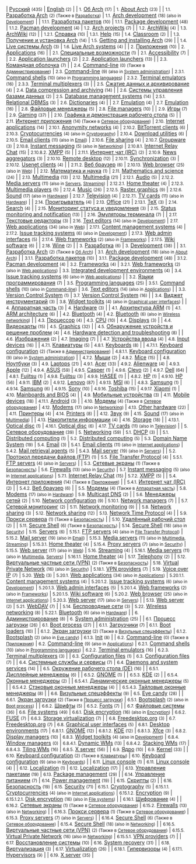 | [Русский](/index.php/Category:%D0%A0%D1%83%D1%81%D1%81%D0%BA%D0%B8%D0%B9 "Category:Русский") <small>(435)</small> | [English](/index.php/Category:English "Category:English") <small>(2)</small> |
| <small>1.</small> [Об Arch](/index.php/Category:About_Arch_(%D0%A0%D1%83%D1%81%D1%81%D0%BA%D0%B8%D0%B9) "Category:About Arch (Русский)") <small>(17)</small> | <small>1.</small> [About Arch](/index.php/Category:About_Arch "Category:About Arch") <small>(23)</small> |
| <small>1.1.</small> [Разработка Arch](/index.php/Category:Arch_development_(%D0%A0%D1%83%D1%81%D1%81%D0%BA%D0%B8%D0%B9) "Category:Arch development (Русский)") <small>(2) (Также в [Разработка](/index.php/Category:Development_(%D0%A0%D1%83%D1%81%D1%81%D0%BA%D0%B8%D0%B9) "Category:Development (Русский)"))</small> | <small>1.1.</small> [Arch development](/index.php/Category:Arch_development "Category:Arch development") <small>(18) (also in [Development](/index.php/Category:Development "Category:Development"))</small> |
| <small>1.1.1.</small> [Разработка пакетов](/index.php/Category:Package_development_(%D0%A0%D1%83%D1%81%D1%81%D0%BA%D0%B8%D0%B9) "Category:Package development (Русский)") <small>(10)</small> | <small>1.1.1.</small> [Package development](/index.php/Category:Package_development "Category:Package development") <small>(48)</small> |
 <small>1.1.2.</small> [Pacman development](/index.php/Category:Pacman_development "Category:Pacman development") <small>(4)</small> |
 <small>1.2.</small> [Arch projects](/index.php/Category:Arch_projects "Category:Arch projects") <small>(7)</small> |
| <small>1.2.</small> [ArchWiki](/index.php/Category:ArchWiki_(%D0%A0%D1%83%D1%81%D1%81%D0%BA%D0%B8%D0%B9) "Category:ArchWiki (Русский)") <small>(4)</small> | <small>1.3.</small> [ArchWiki](/index.php/Category:ArchWiki "Category:ArchWiki") <small>(12)</small> |
| <small>1.2.1.</small> [Справка](/index.php/Category:Help_(%D0%A0%D1%83%D1%81%D1%81%D0%BA%D0%B8%D0%B9) "Category:Help (Русский)") <small>(10)</small> | <small>1.3.1.</small> [Help](/index.php/Category:Help "Category:Help") <small>(15)</small> |
 <small>1.4.</small> [Classroom](/index.php/Category:Classroom "Category:Classroom") <small>(2)</small> |
| <small>1.3.</small> [Получение и установка Arch](/index.php/Category:Getting_and_installing_Arch_(%D0%A0%D1%83%D1%81%D1%81%D0%BA%D0%B8%D0%B9) "Category:Getting and installing Arch (Русский)") <small>(14)</small> | <small>1.5.</small> [Getting and installing Arch](/index.php/Category:Getting_and_installing_Arch "Category:Getting and installing Arch") <small>(29)</small> |
| <small>1.4.</small> [Live системы Arch](/index.php/Category:Live_Arch_systems_(%D0%A0%D1%83%D1%81%D1%81%D0%BA%D0%B8%D0%B9) "Category:Live Arch systems (Русский)") <small>(3)</small> | <small>1.6.</small> [Live Arch systems](/index.php/Category:Live_Arch_systems "Category:Live Arch systems") <small>(4)</small> |
| <small>2.</small> [Приложения](/index.php/Category:Applications_(%D0%A0%D1%83%D1%81%D1%81%D0%BA%D0%B8%D0%B9) "Category:Applications (Русский)") <small>(10)</small> | <small>2.</small> [Applications](/index.php/Category:Applications "Category:Applications") <small>(16)</small> |
| <small>2.1.</small> [Специальные возможности](/index.php/Category:Accessibility_(%D0%A0%D1%83%D1%81%D1%81%D0%BA%D0%B8%D0%B9) "Category:Accessibility (Русский)") <small>(1)</small> | <small>2.1.</small> [Accessibility](/index.php/Category:Accessibility "Category:Accessibility") <small>(7)</small> |
| <small>2.2.</small> [Application launchers](/index.php/Category:Application_launchers_(%D0%A0%D1%83%D1%81%D1%81%D0%BA%D0%B8%D0%B9) "Category:Application launchers (Русский)") <small>(2)</small> | <small>2.2.</small> [Application launchers](/index.php/Category:Application_launchers "Category:Application launchers") <small>(13)</small> |
| <small>2.3.</small> [Командная оболочка](/index.php/Category:Command_shells_(%D0%A0%D1%83%D1%81%D1%81%D0%BA%D0%B8%D0%B9) "Category:Command shells (Русский)") <small>(7)</small> |
| <small>2.4.</small> [Command-line](/index.php/Category:Command-line_(%D0%A0%D1%83%D1%81%D1%81%D0%BA%D0%B8%D0%B9) "Category:Command-line (Русский)") <small>(0) (Также в [Администрирование](/index.php/Category:System_administration_(%D0%A0%D1%83%D1%81%D1%81%D0%BA%D0%B8%D0%B9) "Category:System administration (Русский)"))</small> | <small>2.3.</small> [Command-line](/index.php/Category:Command-line "Category:Command-line") <small>(9) (also in [System administration](/index.php/Category:System_administration "Category:System administration"))</small> |
 <small>2.3.1.</small> [Command shells](/index.php/Category:Command_shells "Category:Command shells") <small>(10) (also in [Programming languages](/index.php/Category:Programming_languages "Category:Programming languages"))</small> |
 <small>2.3.2.</small> [Terminal emulators](/index.php/Category:Terminal_emulators "Category:Terminal emulators") <small>(16)</small> |
 <small>2.3.3.</small> [Terminal multiplexers](/index.php/Category:Terminal_multiplexers "Category:Terminal multiplexers") <small>(3)</small> |
| <small>2.5.</small> [Сжатие данных и архивирование](/index.php/Category:Data_compression_and_archiving_(%D0%A0%D1%83%D1%81%D1%81%D0%BA%D0%B8%D0%B9) "Category:Data compression and archiving (Русский)") <small>(4)</small> | <small>2.4.</small> [Data compression and archiving](/index.php/Category:Data_compression_and_archiving "Category:Data compression and archiving") <small>(14)</small> |
| <small>2.6.</small> [Системы управления базами данных](/index.php/Category:Database_management_systems_(%D0%A0%D1%83%D1%81%D1%81%D0%BA%D0%B8%D0%B9) "Category:Database management systems (Русский)") <small>(2)</small> | <small>2.5.</small> [Database management systems](/index.php/Category:Database_management_systems "Category:Database management systems") <small>(14)</small> |
 <small>2.5.1.</small> [Relational DBMSs](/index.php/Category:Relational_DBMSs "Category:Relational DBMSs") <small>(3)</small> |
 <small>2.6.</small> [Dictionaries](/index.php/Category:Dictionaries "Category:Dictionaries") <small>(4)</small> |
| <small>2.7.</small> [Emulation](/index.php/Category:Emulation_(%D0%A0%D1%83%D1%81%D1%81%D0%BA%D0%B8%D0%B9) "Category:Emulation (Русский)") <small>(4)</small> | <small>2.7.</small> [Emulation](/index.php/Category:Emulation "Category:Emulation") <small>(16)</small> |
| <small>2.8.</small> [Файловые менеджеры](/index.php/Category:File_managers_(%D0%A0%D1%83%D1%81%D1%81%D0%BA%D0%B8%D0%B9) "Category:File managers (Русский)") <small>(5)</small> | <small>2.8.</small> [File managers](/index.php/Category:File_managers "Category:File managers") <small>(10)</small> |
| <small>2.9.</small> [Игры](/index.php/Category:Gaming_(%D0%A0%D1%83%D1%81%D1%81%D0%BA%D0%B8%D0%B9) "Category:Gaming (Русский)") <small>(7)</small> | <small>2.9.</small> [Gaming](/index.php/Category:Gaming "Category:Gaming") <small>(37)</small> |
| <small>2.10.</small> [Графика и демонстрация рабочего стола](/index.php/Category:Graphics_and_desktop_publishing_(%D0%A0%D1%83%D1%81%D1%81%D0%BA%D0%B8%D0%B9) "Category:Graphics and desktop publishing (Русский)") <small>(5)</small> |
| <small>2.11.</small> [Интернет приложения](/index.php/Category:Internet_applications_(%D0%A0%D1%83%D1%81%D1%81%D0%BA%D0%B8%D0%B9) "Category:Internet applications (Русский)") <small>(14) (Также в [Сетевое оборудование](/index.php/Category:Networking_(%D0%A0%D1%83%D1%81%D1%81%D0%BA%D0%B8%D0%B9) "Category:Networking (Русский)"))</small> | <small>2.10.</small> [Internet applications](/index.php/Category:Internet_applications "Category:Internet applications") <small>(14)</small> |
 <small>2.10.1.</small> [Anonymity networks](/index.php/Category:Anonymity_networks "Category:Anonymity networks") <small>(4)</small> |
 <small>2.10.2.</small> [BitTorrent clients](/index.php/Category:BitTorrent_clients "Category:BitTorrent clients") <small>(6)</small> |
 <small>2.10.3.</small> [Cryptocurrencies](/index.php/Category:Cryptocurrencies "Category:Cryptocurrencies") <small>(4) (also in [Cryptography](/index.php/Category:Cryptography "Category:Cryptography"))</small> |
 <small>2.10.4.</small> [Download utilities](/index.php/Category:Download_utilities "Category:Download utilities") <small>(6)</small> |
 <small>2.10.5.</small> [Email clients](/index.php/Category:Email_clients "Category:Email clients") <small>(11) (also in [Email](/index.php/Category:Email "Category:Email"))</small> |
 <small>2.10.6.</small> [File sharing](/index.php/Category:File_sharing "Category:File sharing") <small>(4)</small> |
 <small>2.10.7.</small> [Groupware](/index.php/Category:Groupware "Category:Groupware") <small>(3)</small> |
 <small>2.10.8.</small> [Instant messaging](/index.php/Category:Instant_messaging "Category:Instant messaging") <small>(5) (also in [Networking](/index.php/Category:Networking "Category:Networking"))</small> |
 <small>2.10.8.1.</small> [Internet Relay Chat](/index.php/Category:Internet_Relay_Chat "Category:Internet Relay Chat") <small>(15)</small> |
 <small>2.10.8.2.</small> [XMPP](/index.php/Category:XMPP "Category:XMPP") <small>(5)</small> |
| <small>2.11.1.</small> [Интернет чат (IRC)](/index.php/Category:Internet_Relay_Chat_(%D0%A0%D1%83%D1%81%D1%81%D0%BA%D0%B8%D0%B9) "Category:Internet Relay Chat (Русский)") <small>(2)</small> |
 <small>2.10.9.</small> [News aggregators](/index.php/Category:News_aggregators "Category:News aggregators") <small>(3)</small> |
 <small>2.10.10.</small> [Remote desktop](/index.php/Category:Remote_desktop "Category:Remote desktop") <small>(12)</small> |
 <small>2.10.11.</small> [Synchronization](/index.php/Category:Synchronization "Category:Synchronization") <small>(3)</small> |
 <small>2.10.12.</small> [Usenet clients](/index.php/Category:Usenet_clients "Category:Usenet clients") <small>(4)</small> |
| <small>2.11.2.</small> [Веб браузер](/index.php/Category:Web_browser_(%D0%A0%D1%83%D1%81%D1%81%D0%BA%D0%B8%D0%B9) "Category:Web browser (Русский)") <small>(6)</small> | <small>2.10.13.</small> [Web browser](/index.php/Category:Web_browser "Category:Web browser") <small>(25) (also in [Web](/index.php/Category:Web "Category:Web"))</small> |
| <small>2.12.</small> [Математика и наука](/index.php/Category:Mathematics_and_science_(%D0%A0%D1%83%D1%81%D1%81%D0%BA%D0%B8%D0%B9) "Category:Mathematics and science (Русский)") <small>(1)</small> | <small>2.11.</small> [Mathematics and science](/index.php/Category:Mathematics_and_science "Category:Mathematics and science") <small>(24)</small> |
| <small>2.13.</small> [Multimedia](/index.php/Category:Multimedia_(%D0%A0%D1%83%D1%81%D1%81%D0%BA%D0%B8%D0%B9) "Category:Multimedia (Русский)") <small>(13)</small> | <small>2.12.</small> [Multimedia](/index.php/Category:Multimedia "Category:Multimedia") <small>(21)</small> |
 <small>2.12.1.</small> [Audio](/index.php/Category:Audio "Category:Audio") <small>(5)</small> |
 <small>2.12.2.</small> [Media servers](/index.php/Category:Media_servers "Category:Media servers") <small>(11) (also in [Servers](/index.php/Category:Servers "Category:Servers"), [Streaming](/index.php/Category:Streaming "Category:Streaming"))</small> |
 <small>2.12.2.1.</small> [Home theater](/index.php/Category:Home_theater "Category:Home theater") <small>(4)</small> |
 <small>2.12.3.</small> [Multimedia players](/index.php/Category:Multimedia_players "Category:Multimedia players") <small>(5)</small> |
 <small>2.12.4.</small> [Music](/index.php/Category:Music "Category:Music") <small>(26)</small> |
 <small>2.12.5.</small> [Raster graphics](/index.php/Category:Raster_graphics "Category:Raster graphics") <small>(9)</small> |
 <small>2.12.6.</small> [Sound](/index.php/Category:Sound "Category:Sound") <small>(17) (also in [Hardware](/index.php/Category:Hardware "Category:Hardware"))</small> |
 <small>2.12.7.</small> [Television](/index.php/Category:Television "Category:Television") <small>(4)</small> |
 <small>2.12.7.1.</small> [TV cards](/index.php/Category:TV_cards "Category:TV cards") <small>(11) (also in [Hardware](/index.php/Category:Hardware "Category:Hardware"))</small> |
| <small>2.14.</small> [Проигрыватель](/index.php/Category:Multimedia_players_(%D0%A0%D1%83%D1%81%D1%81%D0%BA%D0%B8%D0%B9) "Category:Multimedia players (Русский)") <small>(4)</small> |
 <small>2.13.</small> [Office](/index.php/Category:Office "Category:Office") <small>(21)</small> |
 <small>2.13.1.</small> [TeX](/index.php/Category:TeX "Category:TeX") <small>(3)</small> |
 <small>2.14.</small> [Search](/index.php/Category:Search "Category:Search") <small>(4)</small> |
| <small>2.15.</small> [Мониторинг статуса и уведомления](/index.php/Category:Status_monitoring_and_notification_(%D0%A0%D1%83%D1%81%D1%81%D0%BA%D0%B8%D0%B9) "Category:Status monitoring and notification (Русский)") <small>(3)</small> | <small>2.15.</small> [Status monitoring and notification](/index.php/Category:Status_monitoring_and_notification "Category:Status monitoring and notification") <small>(13)</small> |
| <small>2.16.</small> [Эмуляторы терминала](/index.php/Category:Terminal_emulators_(%D0%A0%D1%83%D1%81%D1%81%D0%BA%D0%B8%D0%B9) "Category:Terminal emulators (Русский)") <small>(7)</small> |
| <small>2.17.</small> [Текстовые редакторы](/index.php/Category:Text_editors_(%D0%A0%D1%83%D1%81%D1%81%D0%BA%D0%B8%D0%B9) "Category:Text editors (Русский)") <small>(3)</small> | <small>2.16.</small> [Text editors](/index.php/Category:Text_editors "Category:Text editors") <small>(14) (also in [Development](/index.php/Category:Development "Category:Development"))</small> |
 <small>2.17.</small> [Web applications](/index.php/Category:Web_applications "Category:Web applications") <small>(34) (also in [Web](/index.php/Category:Web "Category:Web"))</small> |
 <small>2.17.1.</small> [Content management systems](/index.php/Category:Content_management_systems "Category:Content management systems") <small>(4)</small> |
 <small>2.17.2.</small> [Issue tracking systems](/index.php/Category:Issue_tracking_systems "Category:Issue tracking systems") <small>(6) (also in [Development](/index.php/Category:Development "Category:Development"))</small> |
 <small>2.17.3.</small> [Web admin interfaces](/index.php/Category:Web_admin_interfaces "Category:Web admin interfaces") <small>(5)</small> |
 <small>2.17.4.</small> [Web frameworks](/index.php/Category:Web_frameworks "Category:Web frameworks") <small>(2) (also in [Frameworks](/index.php/Category:Frameworks "Category:Frameworks"))</small> |
 <small>2.17.5.</small> [Wiki software](/index.php/Category:Wiki_software "Category:Wiki software") <small>(6)</small> |
| <small>2.18.</small> [Wine](/index.php/Category:Wine_(%D0%A0%D1%83%D1%81%D1%81%D0%BA%D0%B8%D0%B9) "Category:Wine (Русский)") <small>(2)</small> |
| <small>3.</small> [Разработка](/index.php/Category:Development_(%D0%A0%D1%83%D1%81%D1%81%D0%BA%D0%B8%D0%B9) "Category:Development (Русский)") <small>(6)</small> | <small>3.</small> [Development](/index.php/Category:Development "Category:Development") <small>(38)</small> |
| <small>3.1.</small> [Разработка Arch](/index.php/Category:Arch_development_(%D0%A0%D1%83%D1%81%D1%81%D0%BA%D0%B8%D0%B9) "Category:Arch development (Русский)") <small>(2) (Также в [Об Arch](/index.php/Category:About_Arch_(%D0%A0%D1%83%D1%81%D1%81%D0%BA%D0%B8%D0%B9) "Category:About Arch (Русский)"))</small> | <small>3.1.</small> [Arch development](/index.php/Category:Arch_development "Category:Arch development") <small>(18) (also in [About Arch](/index.php/Category:About_Arch "Category:About Arch"))</small> |
| <small>3.1.1.</small> [Разработка пакетов](/index.php/Category:Package_development_(%D0%A0%D1%83%D1%81%D1%81%D0%BA%D0%B8%D0%B9) "Category:Package development (Русский)") <small>(10)</small> | <small>3.1.1.</small> [Package development](/index.php/Category:Package_development "Category:Package development") <small>(48)</small> |
 <small>3.1.2.</small> [Pacman development](/index.php/Category:Pacman_development "Category:Pacman development") <small>(4)</small> |
 <small>3.2.</small> [Frameworks](/index.php/Category:Frameworks "Category:Frameworks") <small>(4)</small> |
 <small>3.2.1.</small> [Web frameworks](/index.php/Category:Web_frameworks "Category:Web frameworks") <small>(2) (also in [Web applications](/index.php/Category:Web_applications "Category:Web applications"))</small> |
 <small>3.3.</small> [Integrated development environments](/index.php/Category:Integrated_development_environments "Category:Integrated development environments") <small>(4)</small> |
 <small>3.4.</small> [Issue tracking systems](/index.php/Category:Issue_tracking_systems "Category:Issue tracking systems") <small>(6) (also in [Web applications](/index.php/Category:Web_applications "Category:Web applications"))</small> |
| <small>3.2.</small> [Языки программирования](/index.php/Category:Programming_languages_(%D0%A0%D1%83%D1%81%D1%81%D0%BA%D0%B8%D0%B9) "Category:Programming languages (Русский)") <small>(7)</small> | <small>3.5.</small> [Programming languages](/index.php/Category:Programming_languages "Category:Programming languages") <small>(25)</small> |
 <small>3.5.1.</small> [Command shells](/index.php/Category:Command_shells "Category:Command shells") <small>(10) (also in [Command-line](/index.php/Category:Command-line "Category:Command-line"))</small> |
 <small>3.6.</small> [Text editors](/index.php/Category:Text_editors "Category:Text editors") <small>(14) (also in [Applications](/index.php/Category:Applications "Category:Applications"))</small> |
| <small>3.3.</small> [Version Control System](/index.php/Category:Version_Control_System_(%D0%A0%D1%83%D1%81%D1%81%D0%BA%D0%B8%D0%B9) "Category:Version Control System (Русский)") <small>(1)</small> | <small>3.7.</small> [Version Control System](/index.php/Category:Version_Control_System "Category:Version Control System") <small>(16)</small> |
| <small>3.4.</small> [Виджет инструментарий](/index.php/Category:Widget_toolkits_(%D0%A0%D1%83%D1%81%D1%81%D0%BA%D0%B8%D0%B9) "Category:Widget toolkits (Русский)") <small>(3)</small> | <small>3.8.</small> [Widget toolkits](/index.php/Category:Widget_toolkits "Category:Widget toolkits") <small>(4) (also in [Graphical user interfaces](/index.php/Category:Graphical_user_interfaces "Category:Graphical user interfaces"))</small> |
| <small>4.</small> [Аппаратная часть](/index.php/Category:Hardware_(%D0%A0%D1%83%D1%81%D1%81%D0%BA%D0%B8%D0%B9) "Category:Hardware (Русский)") <small>(3)</small> | <small>4.</small> [Hardware](/index.php/Category:Hardware "Category:Hardware") <small>(3)</small> |
| <small>4.1.</small> [Архитектура ARM](/index.php/Category:ARM_architecture_(%D0%A0%D1%83%D1%81%D1%81%D0%BA%D0%B8%D0%B9) "Category:ARM architecture (Русский)") <small>(1)</small> | <small>4.1.</small> [ARM architecture](/index.php/Category:ARM_architecture "Category:ARM architecture") <small>(6)</small> |
| <small>4.2.</small> [Bluetooth](/index.php/Category:Bluetooth_(%D0%A0%D1%83%D1%81%D1%81%D0%BA%D0%B8%D0%B9) "Category:Bluetooth (Русский)") <small>(4)</small> | <small>4.2.</small> [Bluetooth](/index.php/Category:Bluetooth "Category:Bluetooth") <small>(6) (also in [Wireless networking](/index.php/Category:Wireless_networking "Category:Wireless networking"))</small> |
| <small>4.3.</small> [Процессор](/index.php/Category:CPU_(%D0%A0%D1%83%D1%81%D1%81%D0%BA%D0%B8%D0%B9) "Category:CPU (Русский)") <small>(4)</small> | <small>4.3.</small> [CPU](/index.php/Category:CPU "Category:CPU") <small>(10)</small> |
 <small>4.4.</small> [Displays](/index.php/Category:Displays "Category:Displays") <small>(3)</small> |
| <small>4.4.</small> [Видеокарты](/index.php/Category:Graphics_(%D0%A0%D1%83%D1%81%D1%81%D0%BA%D0%B8%D0%B9) "Category:Graphics (Русский)") <small>(15)</small> | <small>4.5.</small> [Graphics](/index.php/Category:Graphics "Category:Graphics") <small>(32)</small> |
| <small>4.5.</small> [Обнаружение устройств и решение проблем](/index.php/Category:Hardware_detection_and_troubleshooting_(%D0%A0%D1%83%D1%81%D1%81%D0%BA%D0%B8%D0%B9) "Category:Hardware detection and troubleshooting (Русский)") <small>(4)</small> | <small>4.6.</small> [Hardware detection and troubleshooting](/index.php/Category:Hardware_detection_and_troubleshooting "Category:Hardware detection and troubleshooting") <small>(8)</small> |
| <small>4.6.</small> [Изображения](/index.php/Category:Imaging_(%D0%A0%D1%83%D1%81%D1%81%D0%BA%D0%B8%D0%B9) "Category:Imaging (Русский)") <small>(2)</small> | <small>4.7.</small> [Imaging](/index.php/Category:Imaging "Category:Imaging") <small>(7)</small> |
| <small>4.7.</small> [Устройства ввода](/index.php/Category:Input_devices_(%D0%A0%D1%83%D1%81%D1%81%D0%BA%D0%B8%D0%B9) "Category:Input devices (Русский)") <small>(4)</small> | <small>4.8.</small> [Input devices](/index.php/Category:Input_devices "Category:Input devices") <small>(16)</small> |
| <small>4.7.1.</small> [Клавиатуры](/index.php/Category:Keyboards_(%D0%A0%D1%83%D1%81%D1%81%D0%BA%D0%B8%D0%B9) "Category:Keyboards (Русский)") <small>(5)</small> | <small>4.8.1.</small> [Keyboards](/index.php/Category:Keyboards "Category:Keyboards") <small>(8)</small> |
| <small>4.7.1.1.</small> [Keyboard configuration](/index.php/Category:Keyboard_configuration_(%D0%A0%D1%83%D1%81%D1%81%D0%BA%D0%B8%D0%B9) "Category:Keyboard configuration (Русский)") <small>(2) (Также в [Администрирование](/index.php/Category:System_administration_(%D0%A0%D1%83%D1%81%D1%81%D0%BA%D0%B8%D0%B9) "Category:System administration (Русский)"))</small> | <small>4.8.1.1.</small> [Keyboard configuration](/index.php/Category:Keyboard_configuration "Category:Keyboard configuration") <small>(9) (also in [System administration](/index.php/Category:System_administration "Category:System administration"))</small> |
| <small>4.7.2.</small> [Мыши](/index.php/Category:Mice_(%D0%A0%D1%83%D1%81%D1%81%D0%BA%D0%B8%D0%B9) "Category:Mice (Русский)") <small>(2)</small> | <small>4.8.2.</small> [Mice](/index.php/Category:Mice "Category:Mice") <small>(15)</small> |
| <small>4.8.</small> [Ноутбуки](/index.php/Category:Laptops_(%D0%A0%D1%83%D1%81%D1%81%D0%BA%D0%B8%D0%B9) "Category:Laptops (Русский)") <small>(3)</small> | <small>4.9.</small> [Laptops](/index.php/Category:Laptops "Category:Laptops") <small>(21)</small> |
 <small>4.9.1.</small> [Acer](/index.php/Category:Acer "Category:Acer") <small>(33)</small> |
 <small>4.9.2.</small> [Alienware](/index.php/Category:Alienware "Category:Alienware") <small>(4)</small> |
 <small>4.9.3.</small> [Apple](/index.php/Category:Apple "Category:Apple") <small>(12)</small> |
 <small>4.9.4.</small> [ASUS](/index.php/Category:ASUS "Category:ASUS") <small>(59)</small> |
 <small>4.9.5.</small> [Casper](/index.php/Category:Casper "Category:Casper") <small>(1)</small> |
 <small>4.9.6.</small> [Clevo](/index.php/Category:Clevo "Category:Clevo") <small>(2)</small> |
 <small>4.9.7.</small> [Dell](/index.php/Category:Dell "Category:Dell") <small>(64)</small> |
| <small>4.8.1.</small> [Fujitsu](/index.php/Category:Fujitsu_(%D0%A0%D1%83%D1%81%D1%81%D0%BA%D0%B8%D0%B9) "Category:Fujitsu (Русский)") <small>(1)</small> | <small>4.9.8.</small> [Fujitsu](/index.php/Category:Fujitsu "Category:Fujitsu") <small>(3)</small> |
 <small>4.9.9.</small> [HASEE](/index.php/Category:HASEE "Category:HASEE") <small>(1)</small> |
| <small>4.8.2.</small> [HP](/index.php/Category:HP_(%D0%A0%D1%83%D1%81%D1%81%D0%BA%D0%B8%D0%B9) "Category:HP (Русский)") <small>(1)</small> | <small>4.9.10.</small> [HP](/index.php/Category:HP "Category:HP") <small>(56)</small> |
 <small>4.9.11.</small> [IBM](/index.php/Category:IBM "Category:IBM") <small>(2)</small> |
 <small>4.9.12.</small> [Lenovo](/index.php/Category:Lenovo "Category:Lenovo") <small>(87)</small> |
 <small>4.9.13.</small> [MSI](/index.php/Category:MSI "Category:MSI") <small>(6)</small> |
| <small>4.8.3.</small> [Samsung](/index.php/Category:Samsung_(%D0%A0%D1%83%D1%81%D1%81%D0%BA%D0%B8%D0%B9) "Category:Samsung (Русский)") <small>(1)</small> | <small>4.9.14.</small> [Samsung](/index.php/Category:Samsung "Category:Samsung") <small>(6)</small> |
 <small>4.9.15.</small> [Sony](/index.php/Category:Sony "Category:Sony") <small>(10)</small> |
 <small>4.9.16.</small> [Toshiba](/index.php/Category:Toshiba "Category:Toshiba") <small>(15)</small> |
 <small>4.9.17.</small> [Xiaomi](/index.php/Category:Xiaomi "Category:Xiaomi") <small>(1)</small> |
 <small>4.10.</small> [Mainboards and BIOS](/index.php/Category:Mainboards_and_BIOS "Category:Mainboards and BIOS") <small>(4)</small> |
| <small>4.9.</small> [Мобильные устройства](/index.php/Category:Mobile_devices_(%D0%A0%D1%83%D1%81%D1%81%D0%BA%D0%B8%D0%B9) "Category:Mobile devices (Русский)") <small>(3)</small> | <small>4.11.</small> [Mobile devices](/index.php/Category:Mobile_devices "Category:Mobile devices") <small>(18)</small> |
 <small>4.11.1.</small> [Android](/index.php/Category:Android "Category:Android") <small>(3)</small> |
| <small>4.10.</small> [Модемы](/index.php/Category:Modems_(%D0%A0%D1%83%D1%81%D1%81%D0%BA%D0%B8%D0%B9) "Category:Modems (Русский)") <small>(4) (Также в [Сетевое оборудование](/index.php/Category:Networking_(%D0%A0%D1%83%D1%81%D1%81%D0%BA%D0%B8%D0%B9) "Category:Networking (Русский)"))</small> | <small>4.12.</small> [Modems](/index.php/Category:Modems "Category:Modems") <small>(17) (also in [Networking](/index.php/Category:Networking "Category:Networking"))</small> |
 <small>4.13.</small> [Other hardware](/index.php/Category:Other_hardware "Category:Other hardware") <small>(22)</small> |
| <small>4.11.</small> [Принтеры](/index.php/Category:Printers_(%D0%A0%D1%83%D1%81%D1%81%D0%BA%D0%B8%D0%B9) "Category:Printers (Русский)") <small>(4)</small> | <small>4.14.</small> [Printers](/index.php/Category:Printers "Category:Printers") <small>(8)</small> |
| <small>4.12.</small> [Звук](/index.php/Category:Sound_(%D0%A0%D1%83%D1%81%D1%81%D0%BA%D0%B8%D0%B9) "Category:Sound (Русский)") <small>(9)</small> | <small>4.15.</small> [Sound](/index.php/Category:Sound "Category:Sound") <small>(17) (also in [Multimedia](/index.php/Category:Multimedia "Category:Multimedia"))</small> |
| <small>4.13.</small> [Накопители информации](/index.php/Category:Storage_(%D0%A0%D1%83%D1%81%D1%81%D0%BA%D0%B8%D0%B9) "Category:Storage (Русский)") <small>(4)</small> | <small>4.16.</small> [Storage](/index.php/Category:Storage "Category:Storage") <small>(18)</small> |
| <small>4.13.1.</small> [Optical disc](/index.php/Category:Optical_disc_(%D0%A0%D1%83%D1%81%D1%81%D0%BA%D0%B8%D0%B9) "Category:Optical disc (Русский)") <small>(1)</small> | <small>4.16.1.</small> [Optical disc](/index.php/Category:Optical_disc "Category:Optical disc") <small>(6)</small> |
 <small>4.17.</small> [TV cards](/index.php/Category:TV_cards "Category:TV cards") <small>(11) (also in [Television](/index.php/Category:Television "Category:Television"))</small> |
| <small>5.</small> [Сетевое оборудование](/index.php/Category:Networking_(%D0%A0%D1%83%D1%81%D1%81%D0%BA%D0%B8%D0%B9) "Category:Networking (Русский)") <small>(39)</small> | <small>5.</small> [Networking](/index.php/Category:Networking "Category:Networking") <small>(59)</small> |
 <small>5.1.</small> [DHCP](/index.php/Category:DHCP "Category:DHCP") <small>(3)</small> |
| <small>5.1.</small> [Distributed computing](/index.php/Category:Distributed_computing_(%D0%A0%D1%83%D1%81%D1%81%D0%BA%D0%B8%D0%B9) "Category:Distributed computing (Русский)") <small>(1)</small> | <small>5.2.</small> [Distributed computing](/index.php/Category:Distributed_computing "Category:Distributed computing") <small>(5)</small> |
 <small>5.3.</small> [Domain Name System](/index.php/Category:Domain_Name_System "Category:Domain Name System") <small>(19)</small> |
 <small>5.4.</small> [Email](/index.php/Category:Email "Category:Email") <small>(3)</small> |
 <small>5.4.1.</small> [Email clients](/index.php/Category:Email_clients "Category:Email clients") <small>(11) (also in [Internet applications](/index.php/Category:Internet_applications "Category:Internet applications"))</small> |
 <small>5.4.2.</small> [Mail retrieval agents](/index.php/Category:Mail_retrieval_agents "Category:Mail retrieval agents") <small>(5)</small> |
 <small>5.4.3.</small> [Mail server](/index.php/Category:Mail_server "Category:Mail server") <small>(19) (also in [Servers](/index.php/Category:Servers "Category:Servers"))</small> |
| <small>5.2.</small> [Протокол передачи файлов (FTP)](/index.php/Category:File_Transfer_Protocol_(%D0%A0%D1%83%D1%81%D1%81%D0%BA%D0%B8%D0%B9) "Category:File Transfer Protocol (Русский)") <small>(1)</small> | <small>5.5.</small> [File Transfer Protocol](/index.php/Category:File_Transfer_Protocol "Category:File Transfer Protocol") <small>(4)</small> |
 <small>5.5.1.</small> [FTP servers](/index.php/Category:FTP_servers "Category:FTP servers") <small>(4) (also in [Servers](/index.php/Category:Servers "Category:Servers"))</small> |
| <small>5.3.</small> [Сетевые экраны](/index.php/Category:Firewalls_(%D0%A0%D1%83%D1%81%D1%81%D0%BA%D0%B8%D0%B9) "Category:Firewalls (Русский)") <small>(1) (Также в [Безопасность](/index.php/Category:Security_(%D0%A0%D1%83%D1%81%D1%81%D0%BA%D0%B8%D0%B9) "Category:Security (Русский)"))</small> | <small>5.6.</small> [Firewalls](/index.php/Category:Firewalls "Category:Firewalls") <small>(13) (also in [Security](/index.php/Category:Security "Category:Security"))</small> |
 <small>5.7.</small> [Instant messaging](/index.php/Category:Instant_messaging "Category:Instant messaging") <small>(5) (also in [Internet applications](/index.php/Category:Internet_applications "Category:Internet applications"))</small> |
 <small>5.7.1.</small> [Internet Relay Chat](/index.php/Category:Internet_Relay_Chat "Category:Internet Relay Chat") <small>(15)</small> |
 <small>5.7.2.</small> [XMPP](/index.php/Category:XMPP "Category:XMPP") <small>(5)</small> |
| <small>5.4.</small> [Интернет приложения](/index.php/Category:Internet_applications_(%D0%A0%D1%83%D1%81%D1%81%D0%BA%D0%B8%D0%B9) "Category:Internet applications (Русский)") <small>(14) (Также в [Приложения](/index.php/Category:Applications_(%D0%A0%D1%83%D1%81%D1%81%D0%BA%D0%B8%D0%B9) "Category:Applications (Русский)"))</small> |
| <small>5.4.1.</small> [Интернет чат (IRC)](/index.php/Category:Internet_Relay_Chat_(%D0%A0%D1%83%D1%81%D1%81%D0%BA%D0%B8%D0%B9) "Category:Internet Relay Chat (Русский)") <small>(2)</small> |
| <small>5.4.2.</small> [Веб браузер](/index.php/Category:Web_browser_(%D0%A0%D1%83%D1%81%D1%81%D0%BA%D0%B8%D0%B9) "Category:Web browser (Русский)") <small>(6)</small> |
| <small>5.5.</small> [Модемы](/index.php/Category:Modems_(%D0%A0%D1%83%D1%81%D1%81%D0%BA%D0%B8%D0%B9) "Category:Modems (Русский)") <small>(4) (Также в [Аппаратная часть](/index.php/Category:Hardware_(%D0%A0%D1%83%D1%81%D1%81%D0%BA%D0%B8%D0%B9) "Category:Hardware (Русский)"))</small> | <small>5.8.</small> [Modems](/index.php/Category:Modems "Category:Modems") <small>(17) (also in [Hardware](/index.php/Category:Hardware "Category:Hardware"))</small> |
 <small>5.9.</small> [Multicast DNS](/index.php/Category:Multicast_DNS "Category:Multicast DNS") <small>(2)</small> |
| <small>5.6.</small> [Менеджеры сетей](/index.php/Category:Network_configuration_(%D0%A0%D1%83%D1%81%D1%81%D0%BA%D0%B8%D0%B9) "Category:Network configuration (Русский)") <small>(2)</small> | <small>5.10.</small> [Network configuration](/index.php/Category:Network_configuration "Category:Network configuration") <small>(9)</small> |
 <small>5.10.1.</small> [Network managers](/index.php/Category:Network_managers "Category:Network managers") <small>(7)</small> |
| <small>5.7.</small> [Сетевой мониторинг](/index.php/Category:Network_monitoring_(%D0%A0%D1%83%D1%81%D1%81%D0%BA%D0%B8%D0%B9) "Category:Network monitoring (Русский)") <small>(2)</small> | <small>5.11.</small> [Network monitoring](/index.php/Category:Network_monitoring "Category:Network monitoring") <small>(9)</small> |
| <small>5.8.</small> [Network sharing](/index.php/Category:Network_sharing_(%D0%A0%D1%83%D1%81%D1%81%D0%BA%D0%B8%D0%B9) "Category:Network sharing (Русский)") <small>(3)</small> | <small>5.12.</small> [Network sharing](/index.php/Category:Network_sharing "Category:Network sharing") <small>(12)</small> |
 <small>5.13.</small> [Network Time Protocol](/index.php/Category:Network_Time_Protocol "Category:Network Time Protocol") <small>(4)</small> |
| <small>5.9.</small> [Прокси сервера](/index.php/Category:Proxy_servers_(%D0%A0%D1%83%D1%81%D1%81%D0%BA%D0%B8%D0%B9) "Category:Proxy servers (Русский)") <small>(1) (Также в [Безопасность](/index.php/Category:Security_(%D0%A0%D1%83%D1%81%D1%81%D0%BA%D0%B8%D0%B9) "Category:Security (Русский)"))</small> |
| <small>5.10.</small> [Удалённый рабочий стол](/index.php/Category:Remote_desktop_(%D0%A0%D1%83%D1%81%D1%81%D0%BA%D0%B8%D0%B9) "Category:Remote desktop (Русский)") <small>(2)</small> |
| <small>5.11.</small> [Secure Shell](/index.php/Category:Secure_Shell_(%D0%A0%D1%83%D1%81%D1%81%D0%BA%D0%B8%D0%B9) "Category:Secure Shell (Русский)") <small>(6) (Также в [Безопасность](/index.php/Category:Security_(%D0%A0%D1%83%D1%81%D1%81%D0%BA%D0%B8%D0%B9) "Category:Security (Русский)"))</small> | <small>5.14.</small> [Secure Shell](/index.php/Category:Secure_Shell "Category:Secure Shell") <small>(18) (also in [Security](/index.php/Category:Security "Category:Security"))</small> |
 <small>5.15.</small> [Servers](/index.php/Category:Servers "Category:Servers") <small>(6)</small> |
 <small>5.15.1.</small> [FTP servers](/index.php/Category:FTP_servers "Category:FTP servers") <small>(4) (also in [File Transfer Protocol](/index.php/Category:File_Transfer_Protocol "Category:File Transfer Protocol"))</small> |
 <small>5.15.2.</small> [Mail server](/index.php/Category:Mail_server "Category:Mail server") <small>(19) (also in [Email](/index.php/Category:Email "Category:Email"))</small> |
 <small>5.15.3.</small> [Media servers](/index.php/Category:Media_servers "Category:Media servers") <small>(11) (also in [Multimedia](/index.php/Category:Multimedia "Category:Multimedia"), [Streaming](/index.php/Category:Streaming "Category:Streaming"))</small> |
 <small>5.15.3.1.</small> [Home theater](/index.php/Category:Home_theater "Category:Home theater") <small>(4)</small> |
 <small>5.15.4.</small> [Proxy servers](/index.php/Category:Proxy_servers "Category:Proxy servers") <small>(7) (also in [Security](/index.php/Category:Security "Category:Security"))</small> |
 <small>5.15.5.</small> [Web server](/index.php/Category:Web_server "Category:Web server") <small>(17) (also in [Web](/index.php/Category:Web "Category:Web"))</small> |
 <small>5.16.</small> [Streaming](/index.php/Category:Streaming "Category:Streaming") <small>(4)</small> |
 <small>5.16.1.</small> [Media servers](/index.php/Category:Media_servers "Category:Media servers") <small>(11) (also in [Multimedia](/index.php/Category:Multimedia "Category:Multimedia"), [Servers](/index.php/Category:Servers "Category:Servers"))</small> |
 <small>5.16.1.1.</small> [Home theater](/index.php/Category:Home_theater "Category:Home theater") <small>(4)</small> |
 <small>5.17.</small> [Telephony](/index.php/Category:Telephony "Category:Telephony") <small>(2)</small> |
| <small>5.12.</small> [Виртуальные частные сети (VPN)](/index.php/Category:Virtual_Private_Network_(%D0%A0%D1%83%D1%81%D1%81%D0%BA%D0%B8%D0%B9) "Category:Virtual Private Network (Русский)") <small>(2) (Также в [Безопасность](/index.php/Category:Security_(%D0%A0%D1%83%D1%81%D1%81%D0%BA%D0%B8%D0%B9) "Category:Security (Русский)"))</small> | <small>5.18.</small> [Virtual Private Network](/index.php/Category:Virtual_Private_Network "Category:Virtual Private Network") <small>(16) (also in [Security](/index.php/Category:Security "Category:Security"))</small> |
 <small>5.18.1.</small> [VPN providers](/index.php/Category:VPN_providers "Category:VPN providers") <small>(7)</small> |
 <small>5.19.</small> [Voice over IP](/index.php/Category:Voice_over_IP "Category:Voice over IP") <small>(7)</small> |
 <small>5.20.</small> [Web](/index.php/Category:Web "Category:Web") <small>(3)</small> |
 <small>5.20.1.</small> [Web applications](/index.php/Category:Web_applications "Category:Web applications") <small>(34) (also in [Applications](/index.php/Category:Applications "Category:Applications"))</small> |
 <small>5.20.1.1.</small> [Content management systems](/index.php/Category:Content_management_systems "Category:Content management systems") <small>(4)</small> |
 <small>5.20.1.2.</small> [Issue tracking systems](/index.php/Category:Issue_tracking_systems "Category:Issue tracking systems") <small>(6) (also in [Development](/index.php/Category:Development "Category:Development"))</small> |
 <small>5.20.1.3.</small> [Web admin interfaces](/index.php/Category:Web_admin_interfaces "Category:Web admin interfaces") <small>(5)</small> |
 <small>5.20.1.4.</small> [Web frameworks](/index.php/Category:Web_frameworks "Category:Web frameworks") <small>(2) (also in [Frameworks](/index.php/Category:Frameworks "Category:Frameworks"))</small> |
 <small>5.20.1.5.</small> [Wiki software](/index.php/Category:Wiki_software "Category:Wiki software") <small>(6)</small> |
 <small>5.20.2.</small> [Web browser](/index.php/Category:Web_browser "Category:Web browser") <small>(25) (also in [Internet applications](/index.php/Category:Internet_applications "Category:Internet applications"))</small> |
 <small>5.20.3.</small> [Web server](/index.php/Category:Web_server "Category:Web server") <small>(17) (also in [Servers](/index.php/Category:Servers "Category:Servers"))</small> |
| <small>5.13.</small> [Web server](/index.php/Category:Web_server_(%D0%A0%D1%83%D1%81%D1%81%D0%BA%D0%B8%D0%B9) "Category:Web server (Русский)") <small>(2)</small> |
 <small>5.21.</small> [WebDAV](/index.php/Category:WebDAV "Category:WebDAV") <small>(7)</small> |
| <small>5.14.</small> [Беспроводные сети](/index.php/Category:Wireless_networking_(%D0%A0%D1%83%D1%81%D1%81%D0%BA%D0%B8%D0%B9) "Category:Wireless networking (Русский)") <small>(3)</small> | <small>5.22.</small> [Wireless networking](/index.php/Category:Wireless_networking "Category:Wireless networking") <small>(8)</small> |
 <small>5.22.1.</small> [Bluetooth](/index.php/Category:Bluetooth "Category:Bluetooth") <small>(6) (also in [Hardware](/index.php/Category:Hardware "Category:Hardware"))</small> |
| <small>6.</small> [Администрирование](/index.php/Category:System_administration_(%D0%A0%D1%83%D1%81%D1%81%D0%BA%D0%B8%D0%B9) "Category:System administration (Русский)") <small>(8)</small> | <small>6.</small> [System administration](/index.php/Category:System_administration "Category:System administration") <small>(25)</small> |
| <small>6.1.</small> [Процесс загрузки](/index.php/Category:Boot_process_(%D0%A0%D1%83%D1%81%D1%81%D0%BA%D0%B8%D0%B9) "Category:Boot process (Русский)") <small>(26)</small> | <small>6.1.</small> [Boot process](/index.php/Category:Boot_process "Category:Boot process") <small>(27)</small> |
| <small>6.1.1.</small> [Загрузчики](/index.php/Category:Boot_loaders_(%D0%A0%D1%83%D1%81%D1%81%D0%BA%D0%B8%D0%B9) "Category:Boot loaders (Русский)") <small>(7)</small> | <small>6.1.1.</small> [Boot loaders](/index.php/Category:Boot_loaders "Category:Boot loaders") <small>(10)</small> |
| <small>6.1.2.</small> [Экран загрузки](/index.php/Category:Bootsplash_(%D0%A0%D1%83%D1%81%D1%81%D0%BA%D0%B8%D0%B9) "Category:Bootsplash (Русский)") <small>(2) (Также в [Визульные спецэффекты](/index.php/Category:Eye_candy_(%D0%A0%D1%83%D1%81%D1%81%D0%BA%D0%B8%D0%B9) "Category:Eye candy (Русский)"))</small> | <small>6.1.2.</small> [Bootsplash](/index.php/Category:Bootsplash "Category:Bootsplash") <small>(2) (also in [Eye candy](/index.php/Category:Eye_candy "Category:Eye candy"))</small> |
 <small>6.1.3.</small> [Init](/index.php/Category:Init "Category:Init") <small>(8)</small> |
| <small>6.2.</small> [Command-line](/index.php/Category:Command-line_(%D0%A0%D1%83%D1%81%D1%81%D0%BA%D0%B8%D0%B9) "Category:Command-line (Русский)") <small>(0) (Также в [Приложения](/index.php/Category:Applications_(%D0%A0%D1%83%D1%81%D1%81%D0%BA%D0%B8%D0%B9) "Category:Applications (Русский)"))</small> | <small>6.2.</small> [Command-line](/index.php/Category:Command-line "Category:Command-line") <small>(9) (also in [Applications](/index.php/Category:Applications "Category:Applications"))</small> |
 <small>6.2.1.</small> [Command shells](/index.php/Category:Command_shells "Category:Command shells") <small>(10) (also in [Programming languages](/index.php/Category:Programming_languages "Category:Programming languages"))</small> |
 <small>6.2.2.</small> [Terminal emulators](/index.php/Category:Terminal_emulators "Category:Terminal emulators") <small>(16)</small> |
 <small>6.2.3.</small> [Terminal multiplexers](/index.php/Category:Terminal_multiplexers "Category:Terminal multiplexers") <small>(3)</small> |
| <small>6.3.</small> [Configuration files](/index.php/Category:Configuration_files_(%D0%A0%D1%83%D1%81%D1%81%D0%BA%D0%B8%D0%B9) "Category:Configuration files (Русский)") <small>(1)</small> | <small>6.3.</small> [Configuration files](/index.php/Category:Configuration_files "Category:Configuration files") <small>(7)</small> |
| <small>6.4.</small> [Системные службы и сервисы](/index.php/Category:Daemons_and_system_services_(%D0%A0%D1%83%D1%81%D1%81%D0%BA%D0%B8%D0%B9) "Category:Daemons and system services (Русский)") <small>(7)</small> | <small>6.4.</small> [Daemons and system services](/index.php/Category:Daemons_and_system_services "Category:Daemons and system services") <small>(14)</small> |
| <small>6.5.</small> [Окружение рабочего стола (DE)](/index.php/Category:Desktop_environments_(%D0%A0%D1%83%D1%81%D1%81%D0%BA%D0%B8%D0%B9) "Category:Desktop environments (Русский)") <small>(16)</small> |
| <small>6.5.1.</small> [Дисплейные менеджеры](/index.php/Category:Display_managers_(%D0%A0%D1%83%D1%81%D1%81%D0%BA%D0%B8%D0%B9) "Category:Display managers (Русский)") <small>(6)</small> |
| <small>6.5.2.</small> [GNOME](/index.php/Category:GNOME_(%D0%A0%D1%83%D1%81%D1%81%D0%BA%D0%B8%D0%B9) "Category:GNOME (Русский)") <small>(1)</small> |
| <small>6.5.3.</small> [KDE](/index.php/Category:KDE_(%D0%A0%D1%83%D1%81%D1%81%D0%BA%D0%B8%D0%B9) "Category:KDE (Русский)") <small>(2)</small> |
| <small>6.5.4.</small> [Оконные менеджеры](/index.php/Category:Window_managers_(%D0%A0%D1%83%D1%81%D1%81%D0%BA%D0%B8%D0%B9) "Category:Window managers (Русский)") <small>(2)</small> |
| <small>6.5.4.1.</small> [Динамические оконные менеджеры](/index.php/Category:Dynamic_WMs_(%D0%A0%D1%83%D1%81%D1%81%D0%BA%D0%B8%D0%B9) "Category:Dynamic WMs (Русский)") <small>(5)</small> |
| <small>6.5.4.2.</small> [Стэковые оконные менеджеры](/index.php/Category:Stacking_WMs_(%D0%A0%D1%83%D1%81%D1%81%D0%BA%D0%B8%D0%B9) "Category:Stacking WMs (Русский)") <small>(4)</small> |
| <small>6.5.4.3.</small> [Тайловые оконные менеджеры](/index.php/Category:Tiling_WMs_(%D0%A0%D1%83%D1%81%D1%81%D0%BA%D0%B8%D0%B9) "Category:Tiling WMs (Русский)") <small>(8)</small> |
| <small>6.6.</small> [Визульные спецэффекты](/index.php/Category:Eye_candy_(%D0%A0%D1%83%D1%81%D1%81%D0%BA%D0%B8%D0%B9) "Category:Eye candy (Русский)") <small>(9)</small> | <small>6.5.</small> [Eye candy](/index.php/Category:Eye_candy "Category:Eye candy") <small>(28)</small> |
| <small>6.6.1.</small> [Экран загрузки](/index.php/Category:Bootsplash_(%D0%A0%D1%83%D1%81%D1%81%D0%BA%D0%B8%D0%B9) "Category:Bootsplash (Русский)") <small>(2) (Также в [Процесс загрузки](/index.php/Category:Boot_process_(%D0%A0%D1%83%D1%81%D1%81%D0%BA%D0%B8%D0%B9) "Category:Boot process (Русский)"))</small> | <small>6.5.1.</small> [Bootsplash](/index.php/Category:Bootsplash "Category:Bootsplash") <small>(2) (also in [Boot process](/index.php/Category:Boot_process "Category:Boot process"))</small> |
| <small>6.6.2.</small> [Шрифты](/index.php/Category:Fonts_(%D0%A0%D1%83%D1%81%D1%81%D0%BA%D0%B8%D0%B9) "Category:Fonts (Русский)") <small>(5)</small> | <small>6.5.2.</small> [Fonts](/index.php/Category:Fonts "Category:Fonts") <small>(7)</small> |
| <small>6.7.</small> [Файловые системы](/index.php/Category:File_systems_(%D0%A0%D1%83%D1%81%D1%81%D0%BA%D0%B8%D0%B9) "Category:File systems (Русский)") <small>(36)</small> | <small>6.6.</small> [File systems](/index.php/Category:File_systems "Category:File systems") <small>(49)</small> |
 <small>6.6.1.</small> [Disk encryption](/index.php/Category:Disk_encryption "Category:Disk encryption") <small>(16) (also in [Encryption](/index.php/Category:Encryption "Category:Encryption"))</small> |
 <small>6.6.2.</small> [FUSE](/index.php/Category:FUSE "Category:FUSE") <small>(7)</small> |
 <small>6.6.3.</small> [Storage virtualization](/index.php/Category:Storage_virtualization "Category:Storage virtualization") <small>(7)</small> |
| <small>6.8.</small> [Freedesktop.org](/index.php/Category:Freedesktop.org_(%D0%A0%D1%83%D1%81%D1%81%D0%BA%D0%B8%D0%B9) "Category:Freedesktop.org (Русский)") <small>(3)</small> | <small>6.7.</small> [Freedesktop.org](/index.php/Category:Freedesktop.org "Category:Freedesktop.org") <small>(7)</small> |
 <small>6.8.</small> [Graphical user interfaces](/index.php/Category:Graphical_user_interfaces "Category:Graphical user interfaces") <small>(5)</small> |
 <small>6.8.1.</small> [Desktop environments](/index.php/Category:Desktop_environments "Category:Desktop environments") <small>(17)</small> |
 <small>6.8.1.1.</small> [GNOME](/index.php/Category:GNOME "Category:GNOME") <small>(12)</small> |
 <small>6.8.1.2.</small> [KDE](/index.php/Category:KDE "Category:KDE") <small>(12)</small> |
 <small>6.8.1.3.</small> [Xfce](/index.php/Category:Xfce "Category:Xfce") <small>(3)</small> |
 <small>6.8.2.</small> [Display managers](/index.php/Category:Display_managers "Category:Display managers") <small>(10)</small> |
 <small>6.8.3.</small> [Widget toolkits](/index.php/Category:Widget_toolkits "Category:Widget toolkits") <small>(4) (also in [Development](/index.php/Category:Development "Category:Development"))</small> |
 <small>6.8.4.</small> [Window managers](/index.php/Category:Window_managers "Category:Window managers") <small>(0)</small> |
 <small>6.8.4.1.</small> [Dynamic WMs](/index.php/Category:Dynamic_WMs "Category:Dynamic WMs") <small>(13)</small> |
 <small>6.8.4.2.</small> [Stacking WMs](/index.php/Category:Stacking_WMs "Category:Stacking WMs") <small>(17)</small> |
 <small>6.8.4.3.</small> [Tiling WMs](/index.php/Category:Tiling_WMs "Category:Tiling WMs") <small>(16)</small> |
 <small>6.8.5.</small> [X server](/index.php/Category:X_server "Category:X server") <small>(56)</small> |
| <small>6.9.</small> [Ядро](/index.php/Category:Kernel_(%D0%A0%D1%83%D1%81%D1%81%D0%BA%D0%B8%D0%B9) "Category:Kernel (Русский)") <small>(10)</small> | <small>6.9.</small> [Kernel](/index.php/Category:Kernel "Category:Kernel") <small>(33)</small> |
| <small>6.10.</small> [Keyboard configuration](/index.php/Category:Keyboard_configuration_(%D0%A0%D1%83%D1%81%D1%81%D0%BA%D0%B8%D0%B9) "Category:Keyboard configuration (Русский)") <small>(2) (Также в [Клавиатуры](/index.php/Category:Keyboards_(%D0%A0%D1%83%D1%81%D1%81%D0%BA%D0%B8%D0%B9) "Category:Keyboards (Русский)"))</small> | <small>6.10.</small> [Keyboard configuration](/index.php/Category:Keyboard_configuration "Category:Keyboard configuration") <small>(9) (also in [Keyboards](/index.php/Category:Keyboards "Category:Keyboards"))</small> |
| <small>6.11.</small> [Linux console](/index.php/Category:Linux_console_(%D0%A0%D1%83%D1%81%D1%81%D0%BA%D0%B8%D0%B9) "Category:Linux console (Русский)") <small>(1)</small> | <small>6.11.</small> [Linux console](/index.php/Category:Linux_console "Category:Linux console") <small>(4)</small> |
| <small>6.12.</small> [Localization](/index.php/Category:Localization_(%D0%A0%D1%83%D1%81%D1%81%D0%BA%D0%B8%D0%B9) "Category:Localization (Русский)") <small>(1)</small> | <small>6.12.</small> [Localization](/index.php/Category:Localization "Category:Localization") <small>(17)</small> |
| <small>6.13.</small> [Управление пакетами](/index.php/Category:Package_management_(%D0%A0%D1%83%D1%81%D1%81%D0%BA%D0%B8%D0%B9) "Category:Package management (Русский)") <small>(19)</small> | <small>6.13.</small> [Package management](/index.php/Category:Package_management "Category:Package management") <small>(29)</small> |
| <small>6.14.</small> [Управление питанием](/index.php/Category:Power_management_(%D0%A0%D1%83%D1%81%D1%81%D0%BA%D0%B8%D0%B9) "Category:Power management (Русский)") <small>(7)</small> | <small>6.14.</small> [Power management](/index.php/Category:Power_management "Category:Power management") <small>(19)</small> |
| <small>6.15.</small> [Скрипты](/index.php/Category:Scripts_(%D0%A0%D1%83%D1%81%D1%81%D0%BA%D0%B8%D0%B9) "Category:Scripts (Русский)") <small>(2)</small> |
| <small>6.16.</small> [Безопасность](/index.php/Category:Security_(%D0%A0%D1%83%D1%81%D1%81%D0%BA%D0%B8%D0%B9) "Category:Security (Русский)") <small>(19)</small> | <small>6.15.</small> [Security](/index.php/Category:Security "Category:Security") <small>(71)</small> |
 <small>6.15.1.</small> [Cryptography](/index.php/Category:Cryptography "Category:Cryptography") <small>(5)</small> |
 <small>6.15.1.1.</small> [Cryptocurrencies](/index.php/Category:Cryptocurrencies "Category:Cryptocurrencies") <small>(4) (also in [Internet applications](/index.php/Category:Internet_applications "Category:Internet applications"))</small> |
 <small>6.15.1.2.</small> [Encryption](/index.php/Category:Encryption "Category:Encryption") <small>(9)</small> |
 <small>6.15.1.2.1.</small> [Disk encryption](/index.php/Category:Disk_encryption "Category:Disk encryption") <small>(16) (also in [File systems](/index.php/Category:File_systems "Category:File systems"))</small> |
| <small>6.16.1.</small> [Шифрование](/index.php/Category:Encryption_(%D0%A0%D1%83%D1%81%D1%81%D0%BA%D0%B8%D0%B9) "Category:Encryption (Русский)") <small>(4)</small> |
| <small>6.16.2.</small> [Сетевые экраны](/index.php/Category:Firewalls_(%D0%A0%D1%83%D1%81%D1%81%D0%BA%D0%B8%D0%B9) "Category:Firewalls (Русский)") <small>(1) (Также в [Сетевое оборудование](/index.php/Category:Networking_(%D0%A0%D1%83%D1%81%D1%81%D0%BA%D0%B8%D0%B9) "Category:Networking (Русский)"))</small> | <small>6.15.2.</small> [Firewalls](/index.php/Category:Firewalls "Category:Firewalls") <small>(13) (also in [Networking](/index.php/Category:Networking "Category:Networking"))</small> |
| <small>6.16.3.</small> [Прокси сервера](/index.php/Category:Proxy_servers_(%D0%A0%D1%83%D1%81%D1%81%D0%BA%D0%B8%D0%B9) "Category:Proxy servers (Русский)") <small>(1) (Также в [Сетевое оборудование](/index.php/Category:Networking_(%D0%A0%D1%83%D1%81%D1%81%D0%BA%D0%B8%D0%B9) "Category:Networking (Русский)"))</small> | <small>6.15.3.</small> [Proxy servers](/index.php/Category:Proxy_servers "Category:Proxy servers") <small>(7) (also in [Servers](/index.php/Category:Servers "Category:Servers"))</small> |
| <small>6.16.4.</small> [Secure Shell](/index.php/Category:Secure_Shell_(%D0%A0%D1%83%D1%81%D1%81%D0%BA%D0%B8%D0%B9) "Category:Secure Shell (Русский)") <small>(6) (Также в [Сетевое оборудование](/index.php/Category:Networking_(%D0%A0%D1%83%D1%81%D1%81%D0%BA%D0%B8%D0%B9) "Category:Networking (Русский)"))</small> | <small>6.15.4.</small> [Secure Shell](/index.php/Category:Secure_Shell "Category:Secure Shell") <small>(18) (also in [Networking](/index.php/Category:Networking "Category:Networking"))</small> |
| <small>6.16.5.</small> [Виртуальные частные сети (VPN)](/index.php/Category:Virtual_Private_Network_(%D0%A0%D1%83%D1%81%D1%81%D0%BA%D0%B8%D0%B9) "Category:Virtual Private Network (Русский)") <small>(2) (Также в [Сетевое оборудование](/index.php/Category:Networking_(%D0%A0%D1%83%D1%81%D1%81%D0%BA%D0%B8%D0%B9) "Category:Networking (Русский)"))</small> | <small>6.15.5.</small> [Virtual Private Network](/index.php/Category:Virtual_Private_Network "Category:Virtual Private Network") <small>(16) (also in [Networking](/index.php/Category:Networking "Category:Networking"))</small> |
 <small>6.15.5.1.</small> [VPN providers](/index.php/Category:VPN_providers "Category:VPN providers") <small>(7)</small> |
| <small>6.17.</small> [Восстановление системы](/index.php/Category:System_recovery_(%D0%A0%D1%83%D1%81%D1%81%D0%BA%D0%B8%D0%B9) "Category:System recovery (Русский)") <small>(10)</small> | <small>6.16.</small> [System recovery](/index.php/Category:System_recovery "Category:System recovery") <small>(31)</small> |
| <small>6.18.</small> [Виртуализация](/index.php/Category:Virtualization_(%D0%A0%D1%83%D1%81%D1%81%D0%BA%D0%B8%D0%B9) "Category:Virtualization (Русский)") <small>(3)</small> | <small>6.17.</small> [Virtualization](/index.php/Category:Virtualization "Category:Virtualization") <small>(26)</small> |
| <small>6.18.1.</small> [Гипервизоры](/index.php/Category:Hypervisors_(%D0%A0%D1%83%D1%81%D1%81%D0%BA%D0%B8%D0%B9) "Category:Hypervisors (Русский)") <small>(4)</small> | <small>6.17.1.</small> [Hypervisors](/index.php/Category:Hypervisors "Category:Hypervisors") <small>(9)</small> |
| <small>6.19.</small> [X server](/index.php/Category:X_server_(%D0%A0%D1%83%D1%81%D1%81%D0%BA%D0%B8%D0%B9) "Category:X server (Русский)") <small>(35)</small> |
